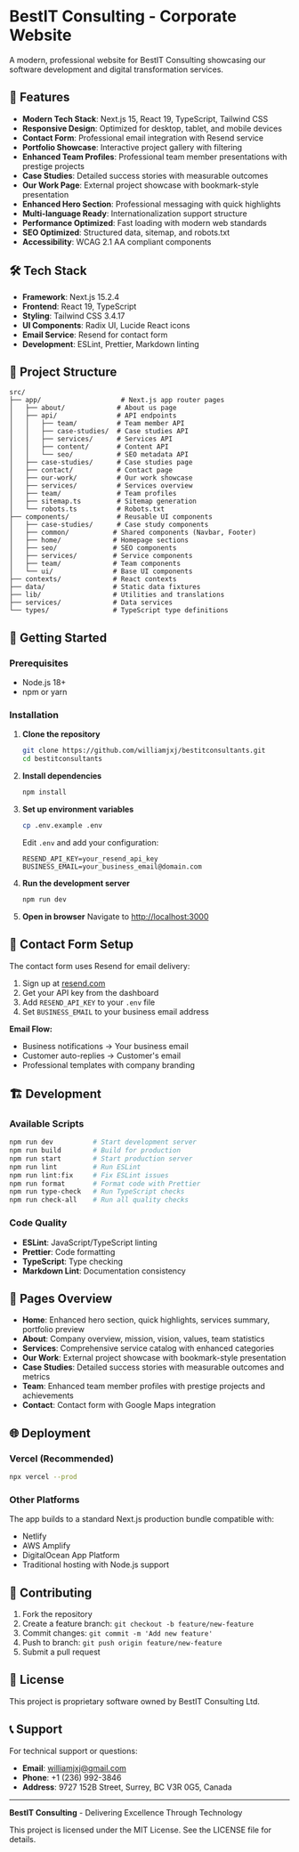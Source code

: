 # BestIT Consulting - Corporate Website

A modern, professional website for BestIT Consulting showcasing our software development and digital
transformation services.

## 🚀 Features

- **Modern Tech Stack**: Next.js 15, React 19, TypeScript, Tailwind CSS
- **Responsive Design**: Optimized for desktop, tablet, and mobile devices
- **Contact Form**: Professional email integration with Resend service
- **Portfolio Showcase**: Interactive project gallery with filtering
- **Enhanced Team Profiles**: Professional team member presentations with prestige projects
- **Case Studies**: Detailed success stories with measurable outcomes
- **Our Work Page**: External project showcase with bookmark-style presentation
- **Enhanced Hero Section**: Professional messaging with quick highlights
- **Multi-language Ready**: Internationalization support structure
- **Performance Optimized**: Fast loading with modern web standards
- **SEO Optimized**: Structured data, sitemap, and robots.txt
- **Accessibility**: WCAG 2.1 AA compliant components

## 🛠️ Tech Stack

- **Framework**: Next.js 15.2.4
- **Frontend**: React 19, TypeScript
- **Styling**: Tailwind CSS 3.4.17
- **UI Components**: Radix UI, Lucide React icons
- **Email Service**: Resend for contact form
- **Development**: ESLint, Prettier, Markdown linting

## 📁 Project Structure

```
src/
├── app/                    # Next.js app router pages
│   ├── about/             # About us page
│   ├── api/               # API endpoints
│   │   ├── team/          # Team member API
│   │   ├── case-studies/  # Case studies API
│   │   ├── services/      # Services API
│   │   ├── content/       # Content API
│   │   └── seo/           # SEO metadata API
│   ├── case-studies/      # Case studies page
│   ├── contact/           # Contact page
│   ├── our-work/          # Our work showcase
│   ├── services/          # Services overview
│   ├── team/              # Team profiles
│   ├── sitemap.ts         # Sitemap generation
│   └── robots.ts          # Robots.txt
├── components/            # Reusable UI components
│   ├── case-studies/      # Case study components
│   ├── common/           # Shared components (Navbar, Footer)
│   ├── home/             # Homepage sections
│   ├── seo/              # SEO components
│   ├── services/         # Service components
│   ├── team/             # Team components
│   └── ui/               # Base UI components
├── contexts/             # React contexts
├── data/                 # Static data fixtures
├── lib/                  # Utilities and translations
├── services/             # Data services
└── types/                # TypeScript type definitions
```

## 🚀 Getting Started

### Prerequisites

- Node.js 18+
- npm or yarn

### Installation

1. **Clone the repository**

   ```bash
   git clone https://github.com/williamjxj/bestitconsultants.git
   cd bestitconsultants
   ```

2. **Install dependencies**

   ```bash
   npm install
   ```

3. **Set up environment variables**

   ```bash
   cp .env.example .env
   ```

   Edit `.env` and add your configuration:

   ```env
   RESEND_API_KEY=your_resend_api_key
   BUSINESS_EMAIL=your_business_email@domain.com
   ```

4. **Run the development server**

   ```bash
   npm run dev
   ```

5. **Open in browser** Navigate to [http://localhost:3000](http://localhost:3000)

## 📧 Contact Form Setup

The contact form uses Resend for email delivery:

1. Sign up at [resend.com](https://resend.com)
2. Get your API key from the dashboard
3. Add `RESEND_API_KEY` to your `.env` file
4. Set `BUSINESS_EMAIL` to your business email address

**Email Flow:**

- Business notifications → Your business email
- Customer auto-replies → Customer's email
- Professional templates with company branding

## 🏗️ Development

### Available Scripts

```bash
npm run dev          # Start development server
npm run build        # Build for production
npm run start        # Start production server
npm run lint         # Run ESLint
npm run lint:fix     # Fix ESLint issues
npm run format       # Format code with Prettier
npm run type-check   # Run TypeScript checks
npm run check-all    # Run all quality checks
```

### Code Quality

- **ESLint**: JavaScript/TypeScript linting
- **Prettier**: Code formatting
- **TypeScript**: Type checking
- **Markdown Lint**: Documentation consistency

## 📱 Pages Overview

- **Home**: Enhanced hero section, quick highlights, services summary, portfolio preview
- **About**: Company overview, mission, vision, values, team statistics
- **Services**: Comprehensive service catalog with enhanced categories
- **Our Work**: External project showcase with bookmark-style presentation
- **Case Studies**: Detailed success stories with measurable outcomes and metrics
- **Team**: Enhanced team member profiles with prestige projects and achievements
- **Contact**: Contact form with Google Maps integration

## 🌐 Deployment

### Vercel (Recommended)

```bash
npx vercel --prod
```

### Other Platforms

The app builds to a standard Next.js production bundle compatible with:

- Netlify
- AWS Amplify
- DigitalOcean App Platform
- Traditional hosting with Node.js support

## 🤝 Contributing

1. Fork the repository
2. Create a feature branch: `git checkout -b feature/new-feature`
3. Commit changes: `git commit -m 'Add new feature'`
4. Push to branch: `git push origin feature/new-feature`
5. Submit a pull request

## 📄 License

This project is proprietary software owned by BestIT Consulting Ltd.

## 📞 Support

For technical support or questions:

- **Email**: williamjxj@gmail.com
- **Phone**: +1 (236) 992-3846
- **Address**: 9727 152B Street, Surrey, BC V3R 0G5, Canada

---

**BestIT Consulting** - Delivering Excellence Through Technology

This project is licensed under the MIT License. See the LICENSE file for details.
